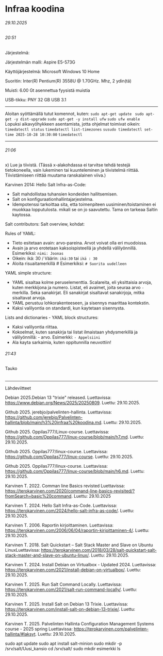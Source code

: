 Infraa koodina
===
###### 29.10.2025
###### 20:51

Järjestelmä:

Järjestelmän malli: Aspire E5-573G

Käyttöjärjestelmä: Microsoft Windows 10 Home

Suoritin: Inter(R) Pentium(R) 3558U @ 1.70GHz. Mhz, 2 ydin(tä)

Muisti: 6.00 Gt asennettua fyysistä muistia

USB-tikku: PNY 32 GB USB 3.1

-----

Aloitan syöttämällä tutut komennot, kuten: ```sudo apt-get update ``` ``` sudo apt-get -y dist-upgrade ``` ``` sudo apt-get -y install ufw ``` ```sudo ufw enable ```  
Lopuksi aikavyöhykkeen asentamista, jotta ohjelmat toimivat oikein: ```timedatectl status``` ```timedatectl list-timezones``` ``` susudo timedatectl set-time 2025-10-28 10:30:00 ```
```timedatectl ```

------

###### 21:06

x) Lue ja tiivistä. (Tässä x-alakohdassa ei tarvitse tehdä testejä tietokoneella, vain lukeminen tai kuunteleminen ja tiivistelmä riittää. Tiivistämiseen riittää muutama ranskalainen viiva.)

Karvinen 2014: Hello Salt Infra-as-Code:

- Salt mahdollistaa tuhansien kondeiden hallitsemisen. 
- Salt on konfiguraationhallintajarjestelma.
- Idempotenssi tarkoittaa sita, etta toimenpiteen uusiminen/toistaminen ei muokkaa lopputulosta. mikali se on jo saavutettu. Tama on tarkeaa Saltin kaytossa.
    

Salt contributors: Salt overview, kohdat:

Rules of YAML:

- Tieto esitetaan avain: arvo-pareina. Arvot voivat olla eri muodoissa. 
- Avain ja arvo erotetaan kaksoispisteellä ja yhdellä välilyönnillä.  Esimerkiksi: ```nimi: Joonas```
- Oikein: ikä: 30 / Väärin: ```ikä:30``` tai ```ikä : 30```
- Aloita risuaitamerkillä #  Esimerkiksi: ```# Suorita uudelleen```

YAML simple structure:

- YAML sisaltaa kolme peruselementtia. Scalareita, eli yksittaisia arvoja, kuten merkkijona ja numero. Listat, eli avaimet, joita seuraa arvo ```- ```merkilla. Seka sanakirjat. Eli sanakirjat sisaltavat sanakirjoja, mitka sisaltavat arvoja.
- YAML perustuu lohkorakenteeseen, ja sisennys maarittaa kontekstin.
- Kaksi valilyontia on standardi, kun kaytetaan sisennysta.

Lists and dictionaries - YAML block structures:

- Kaksi valilyontia riittaa.
- Kokoelmat, kuten sanakirja tai listat ilmaistaan yhdysmerkillä ja välilyönnillä: - arvo. Esimerkki: ```- Appelsiini```
- Ala kayta sarkaimia, kuten oppitunnilla neuvottiin!

###### 21:43 
Tauko
######






------
Lähdeviitteet

Debian 2025.Debian 13 "trixie" released. Luettavissa: https://www.debian.org/News/2025/20250809. Luettu: 29.10.2025.

Github 2025. jerebjo/palvelinten-hallinta. Luettavissa: https://github.com/jerebjo/Palvelinten-hallinta/blob/main/h3%20infraa%20koodina.md. Luettu: 29.10.2025.

Github 2025. Oppilas777/Linux-course. Luettavissa: https://github.com/Oppilas777/linux-course/blob/main/h7.md. Luettu: 29.10.2025.

Github 2025. Oppilas777/linux-course. Luettavissa: https://github.com/Oppilas777/linux-course. Luettu: 29.10.2025.

Github 2025. Oppilas777/linux-course. Luettavissa: https://github.com/Oppilas777/linux-course/blob/main/h6.md. Luettu: 29.10.2025.

Karvinen T. 2022. Comman line Basics revisted Luettavissa: https://terokarvinen.com/2020/command-line-basics-revisited/?fromSearch=basic%20command. Luettu: 29.10.2025

Karvinen T. 2024. Hello Salt Infra-as-Code. Luettavissa: https://terokarvinen.com/2024/hello-salt-infra-as-code/. Luettu: 29.10.2025.

Karvinen T. 2006. Raportin kirjoittaminen. Luettavissa: https://terokarvinen.com/2006/06/04/raportin-kirjoittaminen-4/. Luettu: 29.10.2025.

Karvinen T. 2018. Salt Quickstart – Salt Stack Master and Slave on Ubuntu LinuxLuettavissa: https://terokarvinen.com/2018/03/28/salt-quickstart-salt-stack-master-and-slave-on-ubuntu-linux/. Luettu: 29.10.2025.

Karvinen T. 2024. Install Debian on Virtualbox - Updated 2024. Luettavissa: https://terokarvinen.com/2021/install-debian-on-virtualbox/. Luettu: 29.10.2025.

Karvinen T. 2025. Run Salt Command Locally. Luettavissa: https://terokarvinen.com/2021/salt-run-command-locally/. Luettu: 29.10.2025.

Karvinen T. 2025. Install Salt on Debian 13 Trixie. Luettavissa: https://terokarvinen.com/install-salt-on-debian-13-trixie/. Luettu: 29.10.2025.

Karvinen T. 2025. Palvelinten Hallinta Configuration Management Systems course - 2025 spring Luettavissa: https://terokarvinen.com/palvelinten-hallinta/#laksyt. Luettu: 29.10.2025.






sudo apt update
sudo apt install salt-minion
sudo mkdir -p /srv/salt/Uusi_kansio
cd /srv/salt/
sudo mkdir esimerkki
ls
